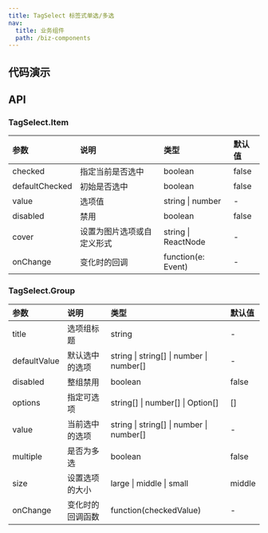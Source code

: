 ```yaml
---
title: TagSelect 标签式单选/多选
nav:
  title: 业务组件
  path: /biz-components
---
```


## 代码演示

<code src="./demo/tagSelect-base.tsx" title="基本"></code> <code src="./demo/tagSelect-group.tsx" title="标签选择器组合"></code> <code src="./demo/tagSelect-radio" title="单选"></code> <code src="./demo/tagSelect-multiple" title="多选"></code> <code src="./demo/tagSelect-img" title="图片标签"></code> <code src="./demo/tagSelect-size" title="尺寸"></code>

## API

### TagSelect.Item

| 参数           | 说明                       | 类型                | 默认值 |
| :------------- | :------------------------- | :------------------ | :----- |
| checked        | 指定当前是否选中           | boolean             | false  |
| defaultChecked | 初始是否选中               | boolean             | false  |
| value          | 选项值                     | string \| number    | -      |
| disabled       | 禁用                       | boolean             | false  |
| cover          | 设置为图片选项或自定义形式 | string \| ReactNode | -      |
| onChange       | 变化时的回调               | function(e: Event)  | -      |

### TagSelect.Group

| 参数         | 说明             | 类型                                     | 默认值 |
| :----------- | :--------------- | :--------------------------------------- | :----- |
| title        | 选项组标题       | string                                   | -      |
| defaultValue | 默认选中的选项   | string \| string[] \| number \| number[] | -      |
| disabled     | 整组禁用         | boolean                                  | false  |
| options      | 指定可选项       | string[] \| number[] \| Option[]         | []     |
| value        | 当前选中的选项   | string \| string[] \| number \| number[] | -      |
| multiple     | 是否为多选       | boolean                                  | false  |
| size         | 设置选项的大小   | large \| middle \| small                 | middle |
| onChange     | 变化时的回调函数 | function(checkedValue)                   | -      |
